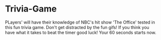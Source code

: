 # Trivia-Game

PLayers' will have their knowledge of NBC's hit show 'The Office' tested in this fun trivia game. Don't get distracted by the fun gifs! If you think you have what it takes to beat the timer good luck! Your 60 seconds starts now.
